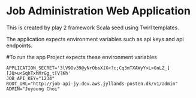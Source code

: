 Job Administration Web Application
==================================

This is created by play 2 framework Scala seed using Twirl templates.

The application expects environment variables such as api keys and api endpoints.

#To run the app
Project expects these environment variables
```
APPLICATION_SECRET='3lV9Ov39@yNrObsX]X<?c;Cq3mTXAWyY>L>GnLZ_][JQ>u<SqhTxhMrGg_t[V?Kh' 
JOB_API_KEY="1234" 
ROOT_URL="http://job-api-jy.dev.aws.jyllands-posten.dk/v1/admin" 
ADMIN="Juyoung Choi" 
```